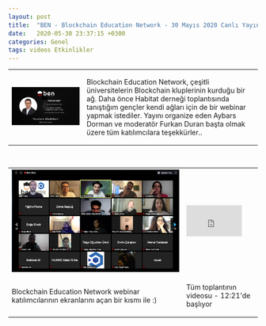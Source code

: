 ```yaml
---
layout: post
title:  "BEN - Blockchain Education Network - 30 Mayıs 2020 Canlı Yayın"
date:   2020-05-30 23:37:15 +0300
categories: Genel
tags: videos Etkinlikler
---
```



<table><tr><td style="width:30%">
<img src="/assets/ben_webinar_200530.jpg"></td>
<td style="width:70%; vertical-align:top">
<p>
Blockchain Education Network, çeşitli üniversitelerin Blockchain kluplerinin kurduğu bir ağ. Daha önce Habitat derneği toplantısında tanıştığım gençler kendi ağları için de bir webinar yapmak istediler. Yayını organize eden Aybars Dorman ve moderatör Furkan Duran başta olmak üzere tüm katılımcılara teşekkürler.. </p>
</td></tr></table>


&nbsp;

<table><tr><td style="width:70%">
<img src="/assets/ben_webinar_screenshot_640.png">
</td>
<td style="width:30%">
<iframe width="112" height="63" src="https://www.youtube.com/embed/y-YIugVNmLw?t=741" frameborder="0" allowfullscreen></iframe></td></tr>
<tr><td style="width:70%">
<p>
Blockchain Education Network webinar katılımcılarının ekranlarını açan bir kısmı ile :) 
</p></td>
<td style="width:30%; vertical-align:top">
<p>
Tüm toplantının videosu - 12:21'de başlıyor</p>
</td></tr>
</table>
